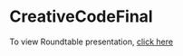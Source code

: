 # CreativeCodeFinal
To view Roundtable presentation, [click here](https://docs.google.com/presentation/d/17beAlPmOmCKOnnkJgk20BgljXZ-QI6VtwRsqy_9lrco/edit?usp=sharing)
